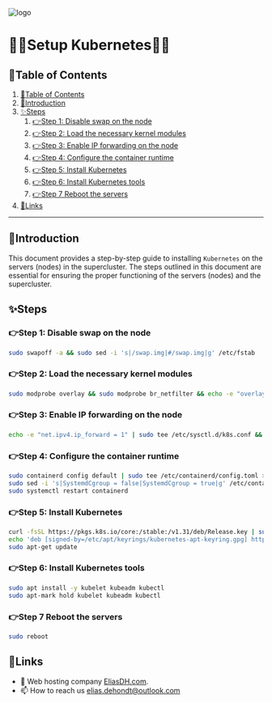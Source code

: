 ![logo](https://eliasdh.com/assets/media/images/logo-github.png)
# 💙🤍Setup Kubernetes🤍💙

## 📘Table of Contents

1. [📘Table of Contents](#📘table-of-contents)
2. [🖖Introduction](#🖖introduction)
3. [✨Steps](#✨steps)
    1. [👉Step 1: Disable swap on the node](#👉step-1-disable-swap-on-the-node)
    2. [👉Step 2: Load the necessary kernel modules](#👉step-2-load-the-necessary-kernel-modules)
    3. [👉Step 3: Enable IP forwarding on the node](#👉step-3-enable-ip-forwarding-on-the-node)
    4. [👉Step 4: Configure the container runtime](#👉step-4-configure-the-container-runtime)
    5. [👉Step 5: Install Kubernetes](#👉step-5-install-kubernetes)
    6. [👉Step 6: Install Kubernetes tools](#👉step-6-install-kubernetes-tools)
    7. [👉Step 7 Reboot the servers](#👉step-7-reboot-the-servers)
4. [🔗Links](#🔗links)

---

## 🖖Introduction

This document provides a step-by-step guide to installing `Kubernetes` on the servers (nodes) in the supercluster. The steps outlined in this document are essential for ensuring the proper functioning of the servers (nodes) and the supercluster.

## ✨Steps

### 👉Step 1: Disable swap on the node

```bash
sudo swapoff -a && sudo sed -i 's|/swap.img|#/swap.img|g' /etc/fstab
```

### 👉Step 2: Load the necessary kernel modules

```bash
sudo modprobe overlay && sudo modprobe br_netfilter && echo -e "overlay\nbr_netfilter" | sudo tee /etc/modules-load.d/k8s.conf
```

### 👉Step 3: Enable IP forwarding on the node

```bash
echo -e "net.ipv4.ip_forward = 1" | sudo tee /etc/sysctl.d/k8s.conf && sudo sysctl --system
```

### 👉Step 4: Configure the container runtime

```bash
sudo containerd config default | sudo tee /etc/containerd/config.toml > /dev/null
sudo sed -i 's|SystemdCgroup = false|SystemdCgroup = true|g' /etc/containerd/config.toml
sudo systemctl restart containerd
```

### 👉Step 5: Install Kubernetes

```bash
curl -fsSL https://pkgs.k8s.io/core:/stable:/v1.31/deb/Release.key | sudo gpg --dearmor -o /etc/apt/keyrings/kubernetes-apt-keyring.gpg
echo 'deb [signed-by=/etc/apt/keyrings/kubernetes-apt-keyring.gpg] https://pkgs.k8s.io/core:/stable:/v1.31/deb/ /' | sudo tee /etc/apt/sources.list.d/kubernetes.list
sudo apt-get update
```

### 👉Step 6: Install Kubernetes tools

```bash
sudo apt install -y kubelet kubeadm kubectl
sudo apt-mark hold kubelet kubeadm kubectl
```

### 👉Step 7 Reboot the servers

```bash
sudo reboot
```

## 🔗Links
- 👯 Web hosting company [EliasDH.com](https://eliasdh.com).
- 📫 How to reach us elias.dehondt@outlook.com